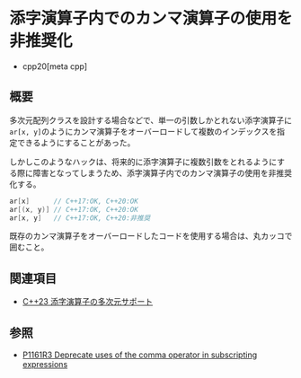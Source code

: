 # 添字演算子内でのカンマ演算子の使用を非推奨化
* cpp20[meta cpp]

## 概要
多次元配列クラスを設計する場合などで、単一の引数しかとれない添字演算子に`ar[x, y]`のようにカンマ演算子をオーバーロードして複数のインデックスを指定できるようにすることがあった。

しかしこのようなハックは、将来的に添字演算子に複数引数をとれるようにする際に障害となってしまうため、添字演算子内でのカンマ演算子の使用を非推奨化する。

```cpp
ar[x]      // C++17:OK, C++20:OK
ar[(x, y)] // C++17:OK, C++20:OK
ar[x, y]   // C++17:OK, C++20:非推奨
```

既存のカンマ演算子をオーバーロードしたコードを使用する場合は、丸カッコで囲むこと。


## 関連項目
- [C++23 添字演算子の多次元サポート](/lang/cpp23/multidimensional_subscript_operator.md)

## 参照
- [P1161R3 Deprecate uses of the comma operator in subscripting expressions](http://www.open-std.org/jtc1/sc22/wg21/docs/papers/2019/p1161r3.html)
